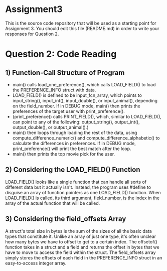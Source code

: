 # Assignment3

This is the source code repository that will be used as a starting point for Assignment 3. You should edit this file (README.md) in order to write your responses for Question 2.

# Question 2: Code Reading

## 1) Function-Call Structure of Program
* main() calls load\_one\_preference(), which calls LOAD\_FIELD() to load the PREFERENCE\_INFO struct with data.
* LOAD\_FIELD() is defined to be input\_fcn\_array, which points to input\_string(), input\_int(), input\_double(), or input\_animal(), depending on the field\_number. If in DEBUG mode, main() then prints the preferences of the target user with print\_preference().
* (print\_preference() calls PRINT\_FIELD(), which, similar to LOAD\_FIELD(), can point to any of the following: output\_string(), output\_int(), output\_double(), or output\_animal().)
* main() then loops through loading the rest of the data, using compute\_difference\_numeric() and compute\_difference\_alphabetic() to calculate the differences in preferences. If in DEBUG mode, print\_preference() will print the best match after the loop.
* main() then prints the top movie pick for the user.
## 2) Considering the LOAD\_FIELD() Function
LOAD\_FIELD() looks like a single function that can handle all sorts of different data but it actually isn't. Instead, the program uses \#define to disguise an array of function pointers as one LOAD\_FIELD() function. When LOAD\_FIELD() is called, its third argument, field\_number, is the index in the array of the actual function that will be called.
## 3) Considering the field\_offsets Array
A struct's total size in bytes is the sum of the sizes of all the basic data types that constitute it. Unlike an array of just one type, it's often unclear how many bytes we have to offset to get to a certain index. The offsetof() function takes in a struct and a field and returns the offset in bytes that we have to move to access the field within the struct. The field\_offsets array simply stores the offsets of each field in the PREFERENCE\_INFO struct in an easy-to-access integer array.
